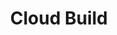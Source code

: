 ---
title: "Cloud Build"
description: "Cloud Build, automação e GitOps"
slug: "google_cloud_build"
image: "nuvem_min.png"
style:
    background: "#4C8BF5"
    color: "#fff"
---